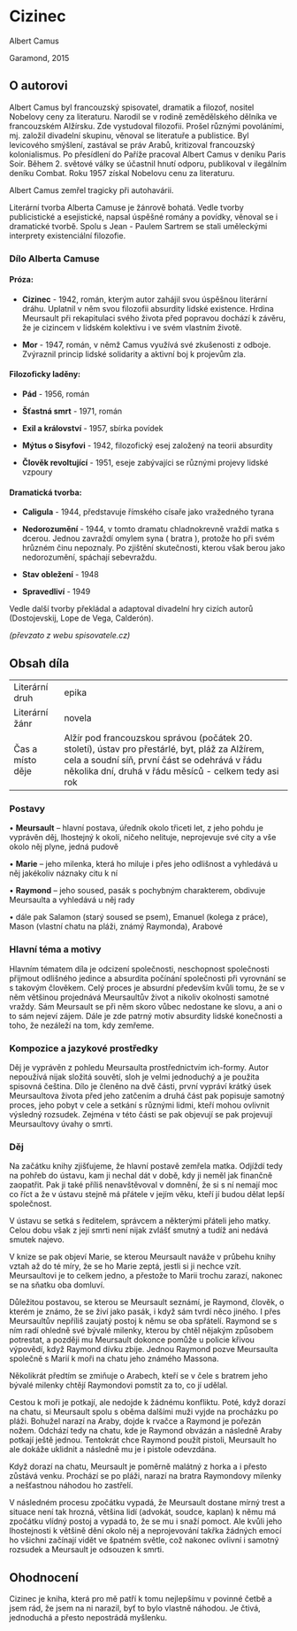# Cizinec

Albert Camus

Garamond, 2015

## O autorovi

Albert Camus byl francouzský spisovatel, dramatik a filozof, nositel Nobelovy ceny za literaturu. Narodil se v rodině zemědělského dělníka ve francouzském Alžírsku. Zde vystudoval filozofii. Prošel různými povoláními, mj. založil divadelní skupinu, věnoval se literatuře a publistice. Byl levicového smýšlení, zastával se práv Arabů, kritizoval francouzský kolonialismus. Po přesídlení do Paříže pracoval Albert Camus v deníku Paris Soir. Během 2. světové války se účastnil hnutí odporu, publikoval v ilegálním deníku Combat. Roku 1957 získal Nobelovu cenu za literaturu.

Albert Camus zemřel tragicky při autohavárii.

Literární tvorba Alberta Camuse je žánrově bohatá. Vedle tvorby publicistické a esejistické, napsal úspěšné romány a povídky, věnoval se i dramatické tvorbě. Spolu s Jean - Paulem Sartrem se stali uměleckými interprety existenciální filozofie.

### Dílo Alberta Camuse

#### Próza:

- **Cizinec** - 1942, román, kterým autor zahájil svou úspěšnou literární dráhu. Uplatnil v něm svou filozofii absurdity lidské existence. Hrdina Meursault při rekapitulaci svého života před popravou dochází k závěru, že je cizincem v lidském kolektivu i ve svém vlastním životě.

- **Mor** - 1947, román, v němž Camus využívá své zkušenosti z odboje. Zvýraznil princip lidské solidarity a aktivní boj k projevům zla.

#### Filozoficky laděny:

- **Pád** - 1956, román

- **Šťastná smrt** - 1971, román

- **Exil a království** - 1957, sbírka povídek

- **Mýtus o Sisyfovi** - 1942, filozofický esej založený na teorii absurdity

- **Člověk revoltující** - 1951, eseje zabývajíci se různými projevy lidské vzpoury

#### Dramatická tvorba:

- **Caligula** - 1944, představuje římského císaře jako vražedného tyrana

- **Nedorozumění** - 1944, v tomto dramatu chladnokrevně vraždí matka s dcerou. Jednou zavraždí omylem syna ( bratra ), protože ho při svém hrůzném činu nepoznaly. Po zjištění skutečnosti, kterou však berou jako nedorozumění, spáchají sebevraždu.

- **Stav obležení** - 1948

- **Spravedliví** - 1949

Vedle další tvorby překládal a adaptoval divadelní hry cizích autorů (Dostojevskij, Lope de Vega, Calderón).

*(převzato z webu spisovatele.cz)*

## Obsah díla

|||
|-------------------|------|
|Literární druh|epika|
|Literární žánr|novela|
|Čas a místo děje|Alžír pod francouzskou správou (počátek 20. století), ústav pro přestárlé, byt, pláž za Alžírem, cela a soudní síň, první část se odehrává v řádu několika dní, druhá v řádu měsíců - celkem tedy asi rok|

### Postavy

• **Meursault** – hlavní postava, úředník okolo třiceti let, z jeho pohdu je vyprávěn děj, lhostejný k okolí, ničeho nelituje, neprojevuje své city a vše okolo něj plyne, jedná pudově

• **Marie** – jeho milenka, která ho miluje i přes jeho odlišnost a vyhledává u něj jakékoliv náznaky citu k ní

• **Raymond** – jeho soused, pasák s pochybným charakterem, obdivuje Meursaulta a vyhledává u něj rady

• dále pak Salamon (starý soused se psem), Emanuel (kolega z práce), Mason (vlastní chatu na pláži, známý Raymonda), Arabové

### Hlavní téma a motivy

Hlavním tématem díla je odcizení společnosti, neschopnost společnosti přijmout odlišného jedince a absurdita počínání společnosti při vyrovnání se s takovým člověkem. Celý proces je absurdní především kvůli tomu, že se v něm většinou projednává Meursaultův život a nikoliv okolnosti samotné vraždy. Sám Meursault se při něm skoro vůbec nedostane ke slovu, a ani o to sám nejeví zájem.
Dále je zde patrný motiv absurdity lidské konečnosti a toho, že nezáleží na tom, kdy zemřeme.

### Kompozice a jazykové prostředky

Děj je vyprávěn z pohledu Meursaulta prostřednictvím ich-formy. Autor nepoužívá nijak složitá souvětí, sloh je velmi jednoduchý a je použita spisovná čeština. Dílo je členěno na dvě části, první vypráví krátký úsek Meursaultova života před jeho zatčením a druhá část pak popisuje samotný proces, jeho pobyt v cele a setkání s různými lidmi, kteří mohou ovlivnit výsledný rozsudek. Zejména v této části se pak objevují se pak projevují Meursaultovy úvahy o smrti.

### Děj

Na začátku knihy zjišťujeme, že hlavní postavě zemřela matka. Odjíždí tedy na pohřeb do ústavu, kam ji nechal dát v době, kdy ji neměl jak finančně zaopatřit. Pak ji také příliš nenavštěvoval v domnění, že si s ní nemají moc co říct a že v ústavu stejně má přátele v jejím věku, kteří jí budou dělat lepší společnost.

V ústavu se setká s ředitelem, správcem a některými přáteli jeho matky. Celou dobu však z její smrti není nijak zvlášť smutný a tudíž ani nedává smutek najevo.

V knize se pak objeví Marie, se kterou Meursault naváže v průbehu knihy vztah až do té míry, že se ho Marie zeptá, jestli si ji nechce vzít. Meursaultovi je to celkem jedno, a přestože to Marii trochu zarazí, nakonec se na sňatku oba domluví.

Důležitou postavou, se kterou se Meursault seznámí, je Raymond, člověk, o kterém je známo, že se živí jako pasák, i když sám tvrdí něco jiného. I přes Meursaultův nepříliš zaujatý postoj k němu se oba spřátelí. Raymond se s ním radí ohledně své bývalé milenky, kterou by chtěl nějakým způsobem potrestat, a později mu Meursault dokonce pomůže u policie křivou výpovědí, když Raymond dívku zbije. Jednou Raymond pozve Meursaulta společně s Marií k moři na chatu jeho známého Massona.

Několikrát předtím se zmiňuje o Arabech, kteří se v čele s bratrem jeho bývalé milenky chtějí Raymondovi pomstít za to, co jí udělal.

Cestou k moři je potkají, ale nedojde k žádnému konfliktu. Poté, když dorazí na chatu, si Meursault spolu s oběma dalšími muži vyjde na procházku po pláži. Bohužel narazí na Araby, dojde k rvačce a Raymond je pořezán nožem. Odchází tedy na chatu, kde je Raymond obvázán a následně Araby potkají ještě jednou. Tentokrát chce Raymond použít pistoli, Meursault ho ale dokáže uklidnit a následně mu je i pistole odevzdána.

Když dorazí na chatu, Meursault je poměrně malátný z horka a i přesto zůstává venku. Prochází se po pláži, narazí na bratra Raymondovy milenky a nešťastnou náhodou ho zastřelí.

V následném procesu zpočátku vypadá, že Meursault dostane mírný trest a situace není tak hrozná, většina lidí (advokát, soudce, kaplan) k němu má zpočátku vlídný postoj a vypadá to, že se mu i snaží pomoct. Ale kvůli jeho lhostejnosti k většině dění okolo něj a neprojevování takřka žádných emocí ho všichni začínají vidět ve špatném světle, což nakonec ovlivní i samotný rozsudek a Meursault je odsouzen k smrti.

## Ohodnocení

Cizinec je kniha, která pro mě patří k tomu nejlepšímu v povinné četbě a jsem rád, že jsem na ni narazil, byť to bylo vlastně náhodou. Je čtivá, jednoduchá a přesto nepostrádá myšlenku.
